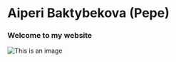 # Aiperi Baktybekova (Pepe)
### Welcome to my website
![This is an image](https://images.pexels.com/photos/674010/pexels-photo-674010.jpeg?cs=srgb&dl=pexels-anjana-c-674010.jpg&fm=jpg)
